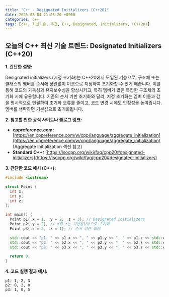 ```yaml
---
title: "C++ - Designated Initializers (C++20)"
date: 2025-08-04 21:03:20 +0900
categories: c++
tags: [c++, 최신기술, 추천, C++, Designated, Initializers, (C++20)]
---
```


## 오늘의 C++ 최신 기술 트렌드: **Designated Initializers (C++20)**

**1. 간단한 설명:**

Designated initializers (지정 초기화)는 C++20에서 도입된 기능으로, 구조체 또는 클래스의 멤버를 순서에 상관없이 이름으로 지정하여 초기화할 수 있게 해줍니다.  이를 통해 코드의 가독성과 유지보수성을 향상시키고, 특히 멤버가 많은 복잡한 구조체의 초기화 시에 유용합니다.  기존의 순서 기반 초기화와 달리, 지정 초기화는 멤버 이름과 값을 명시적으로 연결하여 초기화 오류를 줄이고, 코드 변경 시에도 안정성을 높여줍니다. 멤버를 생략하면 기본값으로 초기화됩니다.

**2. 참고할 만한 공식 사이트나 블로그 링크:**

*   **cppreference.com:** [https://en.cppreference.com/w/cpp/language/aggregate_initialization](https://en.cppreference.com/w/cpp/language/aggregate_initialization) (Aggregate initialization 섹션 참고)
*   **Standard C++:** [https://isocpp.org/wiki/faq/cpp20#designated-initializers](https://isocpp.org/wiki/faq/cpp20#designated-initializers)

**3. 간단한 코드 예시 (C++):**

```cpp
#include <iostream>

struct Point {
  int x;
  int y;
  int z;
};

int main() {
  Point p1{.x = 1, .y = 2, .z = 3}; // Designated initializers
  Point p2{.y = 2}; // x와 z는 기본값(0)으로 초기화
  Point p3{.z = 5, .x = 1}; // 순서 상관 없음

  std::cout << "p1: " << p1.x << ", " << p1.y << ", " << p1.z << std::endl;
  std::cout << "p2: " << p2.x << ", " << p2.y << ", " << p2.z << std::endl;
  std::cout << "p3: " << p3.x << ", " << p3.y << ", " << p3.z << std::endl;

  return 0;
}
```

**4. 코드 실행 결과 예시:**

```
p1: 1, 2, 3
p2: 0, 2, 0
p3: 1, 0, 5
```

